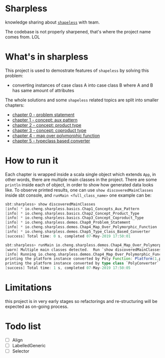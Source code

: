 # Sharpless
knowledge sharing about [`shapeless`](https://github.com/milessabin/shapeless) with team.

The codebase is not properly sharpened, that's where the project name comes from. LOL

# What's in sharpless
This project is used to demostrate features of `shapeless` by solving this problem: 
 - converting instances of case class A into case class B where A and B has same amount of attributes

The whole solutions and some `shapeless` related topics are split into smaller chapters:
 - [chapter 0 - problem statement](src/main/scala/io/cheng/sharpless/problems/Chap0_Problem_Statement.scala)
 - [chapter 1 - concept: aux pattern](src/main/scala/io/cheng/sharpless/basics/Chap1_Concepts_Aux_Pattern.scala)
 - [chapter 2 - concept: product type](src/main/scala/io/cheng/sharpless/basics/Chap2_Concept_Product_Type.scala)
 - [chapter 3 - concept: coproduct type](src/main/scala/io/cheng/sharpless/basics/Chap3_Concept_Coproduct_Type.scala)
 - [chapter 4 - map over polymorphic function](src/main/scala/io/cheng/sharpless/demos/Chap4_Map_Over_Polymorphic_Function.scala)
 - [chapter 5 - typeclass based converter](src/main/scala/io/cheng/sharpless/demos/Chap5_Type_Class_Based_Converter.scala)
 
 # How to run it
 Each chapter is wrapped inside a scala single object which extends `App`, in other words, there are multiple main classes
 in the project. 
 There are some `println` inside each of object, in order to show how generated data looks like.
 To observe printed results, one can use `show discoveredMainClasses` inside sbt console, and `runMain <full_class_name>`
  one example can be: 
```sbt
sbt:sharpless> show discoveredMainClasses
[info] * io.cheng.sharpless.basics.Chap1_Concepts_Aux_Pattern
[info] * io.cheng.sharpless.basics.Chap2_Concept_Product_Type
[info] * io.cheng.sharpless.basics.Chap3_Concept_Coproduct_Type
[info] * io.cheng.sharpless.demos.Chap0_Problem_Statement
[info] * io.cheng.sharpless.demos.Chap4_Map_Over_Polymorphic_Function
[info] * io.cheng.sharpless.demos.Chap5_Type_Class_Based_Converter
[success] Total time: 0 s, completed 07-May-2019 17:50:01

sbt:sharpless> runMain io.cheng.sharpless.demos.Chap4_Map_Over_Polymorphic_Function
[warn] Multiple main classes detected.  Run `show discoveredMainClasses` to see the list
[info] Running io.cheng.sharpless.demos.Chap4_Map_Over_Polymorphic_Function
printing the platform instance converted by Poly Function: Platform(1,paas development)
printing the platform instance converted by type class `PolyConverter` Platform(1,paas development)
[success] Total time: 1 s, completed 07-May-2019 17:50:05
 ```
   
 # Limitations
 this project is in very early stages so refactorings and re-structuring will be expected as on-going process.
 
 # Todo list
 - [ ] Align
 - [ ] LabelledGeneric
 - [ ] Selector
